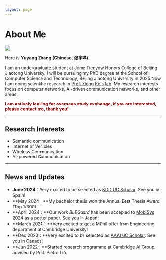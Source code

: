 ```yaml
---
layout: page
---
```


# About Me

<img src="http://zhangyuyang.top/zhangyuyang.jpg" class="floatpic">

Here is **Yuyang Zhang (Chinese, 张宇洋)**.<br>

I am an undergraduate student at Jeme Tienyow Honors College  of Beijing Jiaotong University. I will be pursuing my PhD degree at the School of Computer Science and Technology, Beijing Jiaotong University in 2025.Now I am doing scientific research in [Prof. Xiong Ke's lab](https://faculty.bjtu.edu.cn/8584/). My research interests focus on computer networks, AI-driven communication networks, and other areas.

**<font color="#990000">I am actively looking for overseas study exchange, if you are interested, please contact me, thank you!</font>**

---

## Research Interests

- Semantic communication
- Internet of Vehicles
- Wireless Communication
- AI-powered Communication

---

## News and Updates

- **June 2024**：Very excited to be selected as [KDD UC Scholar](https://kdd2024.kdd.org/undergraduate-consortium/). See you in Spain!
- **May 2024：**My bachelor thesis won the Annual Best Thesis Award (Top 1/300).
- **April 2024：**Our work *BLEGuard* has been accepted to [MobiSys 2024](https://www.sigmobile.org/mobisys/2024/) as a poster paper. See you in Japan!
- **March 2024：**Very excited to get a MPhil offer from Engineering department at Cambridge University!
- **Dec 2023：**Very excited to be selected as [AAAI UC Scholar](https://aaai.org/aaai-conference/undergraduate-consortium-program/). See you in Canada!
- **Jun 2022：**Started research programme at [Cambridge AI Group](https://www.cl.cam.ac.uk/research/ai/), advised by Prof. Pietro Liò.

<br>